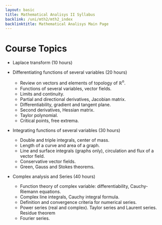 ```yaml
---
layout: basic
title: Mathematical Analisys II Syllabus
backlink: /uni/mth2/mth2_index
backlinktitle: Mathematical Analisys Main Page
---
```


# Course Topics #

* Laplace transform (10 hours)

* Differentiating functions of several variables (20 hours)
	* Review on vectors and elements of topology of $\mathbb{R}^n$.
	* Functions of several variables, vector fields.
	* Limits and continuity.
	* Partial and directional derivatives, Jacobian matrix.
	* Differentiability, gradient and tangent plane.
	* Second derivatives, Hessian matrix.
	* Taylor polynomial.
	* Critical points, free extrema.

* Integrating functions of several variables (30 hours)
	* Double and triple integrals, center of mass.
	* Length of a curve and area of a graph.
	* Line and surface integrals (graphs only), circulation and flux of a vector field.
	* Conservative vector fields.
	* Green, Gauss and Stokes theorems.

* Complex analysis and Series (40 hours)
	* Function theory of complex variable: differentiability, Cauchy-Riemann equations.
	* Complex line integrals, Cauchy integral formula.
	* Definition and convergence criteria for numerical series.
	* Power series (real and complex). Taylor series and Laurent series. Residue theorem
	* Fourier series.
